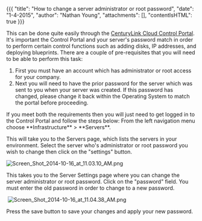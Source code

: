 {{{
  "title": "How to change a server administrator or root password",
  "date": "1-4-2015",
  "author": "Nathan Young",
  "attachments": [],
  "contentIsHTML": true
}}}

<p>This can be done quite easily through the&nbsp;<a href="https://control.ctl.io/">CenturyLink Cloud Control Portal</a>. It's important the Control Portal and your server's password match in order to perform certain control functions such as adding disks, IP addresses, and deploying blueprints. There are a couple of pre-requisites that you will need to be able to perform this task:</p>
<ol>
  <li>First you must have an account which has administrator or root access for your company.&nbsp;&nbsp;</li>
  <li>Next you will need to have the prior password for the server which was sent to you when your server was created. If this password has changed, please change it back within the Operating System to match the portal before proceeding.</li>
</ol>
 If you meet both the requirements then you will just need to get logged in to the Control Portal and follow the steps below:
From the left navigation menu choose **Infrastructure** > **Servers**.

<p>This will take you to the Servers page, which lists the servers in your environment. Select the server who's administrator or root password you wish to change then click on the "settings" button.</p>
<p><img src="https://t3n.zendesk.com/attachments/token/GW8PgekfbySURoDbb1tCjIy8T/?name=Screen+Shot+2014-10-16+at+11.03.10+AM.png" alt="Screen_Shot_2014-10-16_at_11.03.10_AM.png" />
</p>

<p>This takes you to the Server Settings page where you can change the server administrator or root password. Click on the "password" field. You must enter the old password in order to change to a new password.</p>
<p>&nbsp;<img src="https://t3n.zendesk.com/attachments/token/ShEf6tn51ulDzWeYgXCFb5jjO/?name=Screen+Shot+2014-10-16+at+11.04.38+AM.png" alt="Screen_Shot_2014-10-16_at_11.04.38_AM.png" />
</p>

<p>Press the save button to save your changes and apply your new password.</p>
